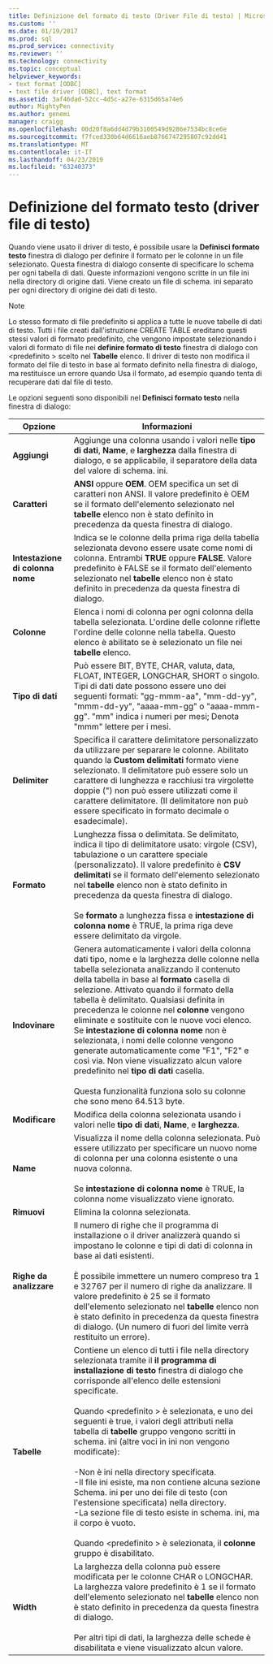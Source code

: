 ```yaml
---
title: Definizione del formato di testo (Driver File di testo) | Microsoft Docs
ms.custom: ''
ms.date: 01/19/2017
ms.prod: sql
ms.prod_service: connectivity
ms.reviewer: ''
ms.technology: connectivity
ms.topic: conceptual
helpviewer_keywords:
- text format [ODBC]
- text file driver [ODBC], text format
ms.assetid: 3af46dad-52cc-4d5c-a27e-6315d65a74e6
author: MightyPen
ms.author: genemi
manager: craigg
ms.openlocfilehash: 00d20f8a6dd4d79b3100549d9286e7534bc8ce6e
ms.sourcegitcommit: f7fced330b64d6616aeb8766747295807c92dd41
ms.translationtype: MT
ms.contentlocale: it-IT
ms.lasthandoff: 04/23/2019
ms.locfileid: "63240373"
---
```

# <a name="defining-text-format-text-file-driver"></a>Definizione del formato testo (driver file di testo)
Quando viene usato il driver di testo, è possibile usare la **Definisci formato testo** finestra di dialogo per definire il formato per le colonne in un file selezionato. Questa finestra di dialogo consente di specificare lo schema per ogni tabella di dati. Queste informazioni vengono scritte in un file ini nella directory di origine dati. Viene creato un file di schema. ini separato per ogni directory di origine dei dati di testo.  
  
> [!NOTE]  
>  Lo stesso formato di file predefinito si applica a tutte le nuove tabelle di dati di testo. Tutti i file creati dall'istruzione CREATE TABLE ereditano questi stessi valori di formato predefinito, che vengono impostate selezionando i valori di formato di file nei **definire formato di testo** finestra di dialogo con \<predefinito > scelto nel **Tabelle** elenco. Il driver di testo non modifica il formato del file di testo in base al formato definito nella finestra di dialogo, ma restituisce un errore quando Usa il formato, ad esempio quando tenta di recuperare dati dal file di testo.  
  
 Le opzioni seguenti sono disponibili nel **Definisci formato testo** nella finestra di dialogo:  
  
|Opzione|Informazioni|  
|------------|-----------------|  
|**Aggiungi**|Aggiunge una colonna usando i valori nelle **tipo di dati**, **Name**, e **larghezza** dalla finestra di dialogo, e se applicabile, il separatore della data del valore di schema. ini.|  
|**Caratteri**|**ANSI** oppure **OEM**. OEM specifica un set di caratteri non ANSI. Il valore predefinito è OEM se il formato dell'elemento selezionato nel **tabelle** elenco non è stato definito in precedenza da questa finestra di dialogo.|  
|**Intestazione di colonna nome**|Indica se le colonne della prima riga della tabella selezionata devono essere usate come nomi di colonna. Entrambi **TRUE** oppure **FALSE**. Valore predefinito è FALSE se il formato dell'elemento selezionato nel **tabelle** elenco non è stato definito in precedenza da questa finestra di dialogo.|  
|**Colonne**|Elenca i nomi di colonna per ogni colonna della tabella selezionata. L'ordine delle colonne riflette l'ordine delle colonne nella tabella. Questo elenco è abilitato se è selezionato un file nei **tabelle** elenco.|  
|**Tipo di dati**|Può essere BIT, BYTE, CHAR, valuta, data, FLOAT, INTEGER, LONGCHAR, SHORT o singolo. Tipi di dati date possono essere uno dei seguenti formati: "gg-mmm-aa", "mm-dd-yy", "mmm-dd-yy", "aaaa-mm-gg" o "aaaa-mmm-gg". "mm" indica i numeri per mesi; Denota "mmm" lettere per i mesi.|  
|**Delimiter**|Specifica il carattere delimitatore personalizzato da utilizzare per separare le colonne. Abilitato quando la **Custom delimitati** formato viene selezionato. Il delimitatore può essere solo un carattere di lunghezza e racchiusi tra virgolette doppie (") non può essere utilizzati come il carattere delimitatore. (Il delimitatore non può essere specificato in formato decimale o esadecimale).|  
|**Formato**|Lunghezza fissa o delimitata. Se delimitato, indica il tipo di delimitatore usato: virgole (CSV), tabulazione o un carattere speciale (personalizzato). Il valore predefinito è **CSV delimitati** se il formato dell'elemento selezionato nel **tabelle** elenco non è stato definito in precedenza da questa finestra di dialogo.<br /><br /> Se **formato** a lunghezza fissa e **intestazione di colonna nome** è TRUE, la prima riga deve essere delimitato da virgole.|  
|**Indovinare**|Genera automaticamente i valori della colonna dati tipo, nome e la larghezza delle colonne nella tabella selezionata analizzando il contenuto della tabella in base al **formato** casella di selezione. Attivato quando il formato della tabella è delimitato. Qualsiasi definita in precedenza le colonne nel **colonne** vengono eliminate e sostituite con le nuove voci elenco. Se **intestazione di colonna nome** non è selezionata, i nomi delle colonne vengono generate automaticamente come "F1", "F2" e così via. Non viene visualizzato alcun valore predefinito nel **tipo di dati** casella.<br /><br /> Questa funzionalità funziona solo su colonne che sono meno 64.513 byte.|  
|**Modificare**|Modifica della colonna selezionata usando i valori nelle **tipo di dati**, **Name**, e **larghezza**.|  
|**Name**|Visualizza il nome della colonna selezionata. Può essere utilizzato per specificare un nuovo nome di colonna per una colonna esistente o una nuova colonna.<br /><br /> Se **intestazione di colonna nome** è TRUE, la colonna nome visualizzato viene ignorato.|  
|**Rimuovi**|Elimina la colonna selezionata.|  
|**Righe da analizzare**|Il numero di righe che il programma di installazione o il driver analizzerà quando si impostano le colonne e tipi di dati di colonna in base ai dati esistenti.<br /><br /> È possibile immettere un numero compreso tra 1 e 32767 per il numero di righe da analizzare. Il valore predefinito è 25 se il formato dell'elemento selezionato nel **tabelle** elenco non è stato definito in precedenza da questa finestra di dialogo. (Un numero di fuori del limite verrà restituito un errore).|  
|**Tabelle**|Contiene un elenco di tutti i file nella directory selezionata tramite il **il programma di installazione di testo** finestra di dialogo che corrisponde all'elenco delle estensioni specificate.<br /><br /> Quando \<predefinito > è selezionata, e uno dei seguenti è true, i valori degli attributi nella tabella di **tabelle** gruppo vengono scritti in schema. ini (altre voci in ini non vengono modificate):<br /><br /> -Non è ini nella directory specificata.<br />-Il file ini esiste, ma non contiene alcuna sezione Schema. ini per uno dei file di testo (con l'estensione specificata) nella directory.<br />-La sezione file di testo esiste in schema. ini, ma il corpo è vuoto.<br /><br /> Quando \<predefinito > è selezionata, il **colonne** gruppo è disabilitato.|  
|**Width**|La larghezza della colonna può essere modificata per le colonne CHAR o LONGCHAR. La larghezza valore predefinito è 1 se il formato dell'elemento selezionato nel **tabelle** elenco non è stato definito in precedenza da questa finestra di dialogo.<br /><br /> Per altri tipi di dati, la larghezza delle schede è disabilitata e viene visualizzato alcun valore.|
